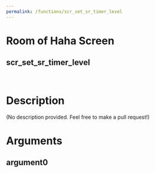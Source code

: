```yaml
---
permalink: /functions/scr_set_sr_timer_level
---
```

# Room of Haha Screen  
## scr_set_sr_timer_level  
&nbsp;  
# Description  
(No description provided. Feel free to make a pull request!) 
&nbsp;  
# Arguments
## argument0

&nbsp;  


